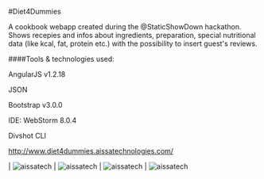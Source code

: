 #Diet4Dummies

A cookbook webapp created during the @StaticShowDown hackathon.
Shows recepies and infos about ingredients, preparation, special nutritional data (like kcal, fat, protein etc.) with the possibility to insert guest's reviews.

####Tools & technologies used:

AngularJS v1.2.18

JSON

Bootstrap v3.0.0

IDE: WebStorm 8.0.4

Divshot CLI

http://www.diet4dummies.aissatechnologies.com/

| ![aissatech](https://github.com/staticshowdown/ss15-diet4dummies/blob/master/public/images/screenshots/Screenshot1.png) 
| ![aissatech](https://github.com/staticshowdown/ss15-diet4dummies/blob/master/public/images/screenshots/Screenshot2.png)
| ![aissatech](https://github.com/staticshowdown/ss15-diet4dummies/blob/master/public/images/screenshots/Screenshot3.png)
| ![aissatech](https://github.com/staticshowdown/ss15-diet4dummies/blob/master/public/images/screenshots/Screenshot4.png) 

